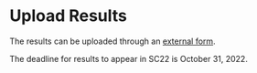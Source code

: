 
Upload Results
==============

The results can be uploaded through an
[external form](https://docs.google.com/forms/d/e/1FAIpQLSetOEKVSDWA5k-YRZHqIPKO9XO0Oyyld7-i0jHCan1MuXoJWA/viewform?usp=sf_link).

The deadline for results to appear in SC22 is October 31, 2022.
